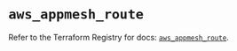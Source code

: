 # `aws_appmesh_route`

Refer to the Terraform Registry for docs: [`aws_appmesh_route`](https://registry.terraform.io/providers/hashicorp/aws/5.97.0/docs/resources/appmesh_route).
